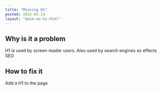 ```yaml
---
title: "Missing H1"
posted: 2015-05-14
layout: "main-no-h1.html"
---
```


## Why is it a problem
H1 is used by screen reader users.  Also used by search engines so effects SEO


## How to fix it
Add a H1 to the page